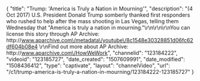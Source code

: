 {
    "title": "Trump: 'America is Truly a Nation in Mourning'",
    "description": "(4 Oct 2017) U.S. President Donald Trump somberly thanked first responders who rushed to help after the mass shooting in Las Vegas, telling them Wednesday that \"America is truly a nation in mourning.\"\r\n\r\n\r\nYou can license this story through AP Archive: http:\/\/www.aparchive.com\/metadata\/youtube\/8c1548e30328851d06fc62df604b08e4 \r\nFind out more about AP Archive: http:\/\/www.aparchive.com\/HowWeWork",
    "channelid": "123184222",
    "videoid": "123185727",
    "date_created": "1507609991",
    "date_modified": "1508436412",
    "type": "captivate",
    "layout": "channelVideo",
    "url": "\/c1\/trump-america-is-truly-a-nation-in-mourning\/123184222-123185727"
}